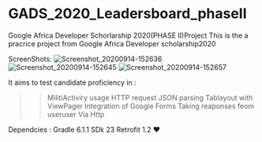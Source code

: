 # GADS_2020_Leadersboard_phaseII
Google Africa Developer Schorlarship 2020(PHASE II)Project
This is the a pracrice project from Google Africa Developer scholarship2020

ScreenShots:
![Screenshot_20200914-152636](https://user-images.githubusercontent.com/64317588/93108005-36a6dd80-f6aa-11ea-8135-f73b07110f26.png)
![Screenshot_20200914-152645](https://user-images.githubusercontent.com/64317588/93108478-be8ce780-f6aa-11ea-84ca-01fcdccee426.png) 
![Screenshot_20200914-152657](https://user-images.githubusercontent.com/64317588/93108814-2e02d700-f6ab-11ea-9ccf-ec892eb7dce7.png)

It aims to test candidate proficiency in :
>>MilitiActiviry usage
>>HTTP request 
>>JSON parsing 
>>Tablayout with ViewPager
>>Integration of Google Forms
>>Taking reaponses feom useruser Via Http

Dependcies :
Gradle 6.1.1
SDk 23
Retrofit 1.2
❤




